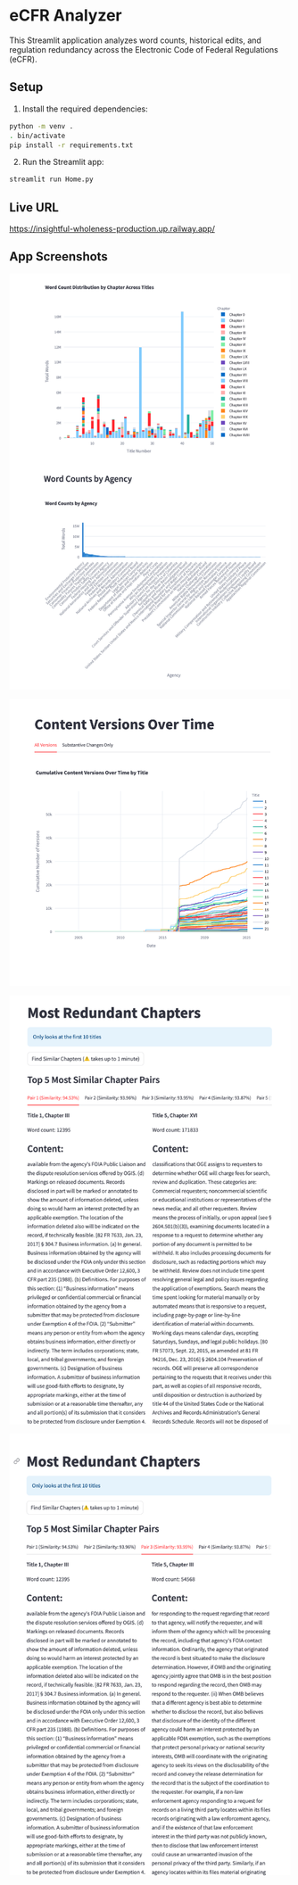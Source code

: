 # eCFR Analyzer

This Streamlit application analyzes word counts, historical edits, and regulation redundancy across the Electronic Code of Federal Regulations (eCFR).

## Setup
1. Install the required dependencies:
```bash
python -m venv .
. bin/activate
pip install -r requirements.txt
```

2. Run the Streamlit app:
```bash
streamlit run Home.py
```

## Live URL
https://insightful-wholeness-production.up.railway.app/

## App Screenshots
![Home Page](screenshots/Screenshot%202025-02-13%20at%206.04.35%20PM.png)

![Word Counts](screenshots/Screenshot%202025-02-13%20at%206.05.17%20PM.png)

![Historical Edits](screenshots/Screenshot%202025-02-13%20at%206.24.27%20PM.png)

![Redundancy Analysis](screenshots/Screenshot%202025-02-13%20at%206.24.46%20PM.png)
